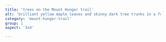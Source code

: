 ```yaml
---
title: 'trees on the Mount Hunger trail'
alt: 'brilliant yellow maple leaves and skinny dark tree trunks in a forest'
category: 'mount-hunger-trail'
group: 1
aspect: '3x4'

---
```

